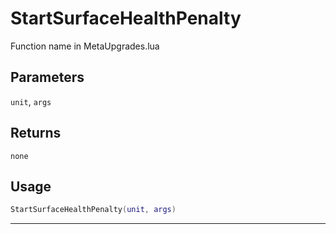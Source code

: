# StartSurfaceHealthPenalty
Function name in MetaUpgrades.lua
## Parameters
`unit`, `args`
## Returns
`none`
## Usage
```lua
StartSurfaceHealthPenalty(unit, args)
```
---

